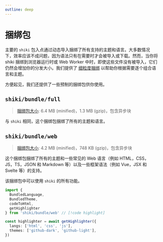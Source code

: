 ```yaml
---
outline: deep
---
```


# 捆绑包

主要的 `shiki` 包入点通过动态导入捆绑了所有支持的主题和语言。大多数情况下，效率应该不成问题，因为语法只有在需要时才会被导入或下载。然而，当你将 shiki 捆绑到浏览器运行时或 Web Worker 中时，即使这些文件没有被导入，它们仍然会增加你的分发大小。我们提供了 [细粒度捆绑](/guide/install#细粒度捆绑) 以帮助你根据需要逐个组合语言和主题。

方便起见，我们还提供了一些预制的捆绑包供你使用。

## `shiki/bundle/full`

> [捆绑包大小](/guide/#捆绑包大小): 6.4 MB (minified)，1.3 MB (gzip)，包含异步块

与 `shiki` 相同，这个捆绑包捆绑了所有的主题和语言。

## `shiki/bundle/web`

> [捆绑包大小](/guide/#捆绑包大小): 4.2 MB (minified)，748 KB (gzip)，包含异步块

这个捆绑包捆绑了所有的主题和一些常见的 Web 语言（例如 HTML，CSS，JS，TS，JSON 和 Markdown 等）以及一些框架语法（例如 Vue，JSX 和 Svelte 等）的支持。

该捆绑包中可以使用 `shiki` 的所有功能。

```ts twoslash
import {
  BundledLanguage,
  BundledTheme,
  codeToHtml,
  getHighlighter
} from 'shiki/bundle/web' // [!code highlight]

const highlighter = await getHighlighter({
  langs: ['html', 'css', 'js'],
  themes: ['github-dark', 'github-light'],
})
```

